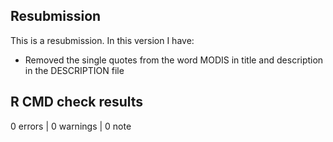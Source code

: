 ## Resubmission
This is a resubmission. In this version I have:

* Removed the single quotes from the word MODIS in title and description in the DESCRIPTION file

## R CMD check results

0 errors | 0 warnings | 0 note


